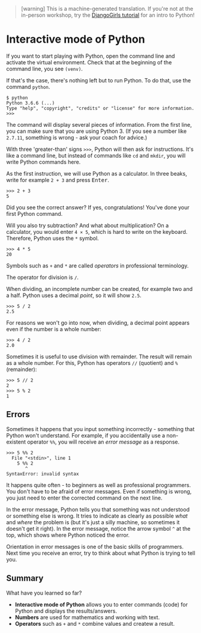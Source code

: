 > [warning]
> This is a machine-generated translation.
> If you're not at the in-person workshop, try the [DjangoGirls tutorial](https://tutorial.djangogirls.org/en/) for an intro to Python!

# Interactive mode of Python

If you want to start playing with Python, open the command line and activate the virtual environment.
Check that at the beginning of the command line, you see `(venv)`.

If that's the case, there's nothing left but to run Python.
To do that, use the command `python`.

``` console
$ python
Python 3.6.6 (...)
Type "help", "copyright", "credits" or "license" for more information.
>>>
```

The command will display several pieces of information.
From the first line, you can make sure that you are using Python 3.
(If you see a number like `2.7.11`, something is wrong - ask your coach for advice.)

With three 'greater-than' signs `>>>`, Python will then ask for instructions.
It's like a command line, but instead of commands like `cd` and `mkdir`, you will write Python commands here.

As the first instruction, we will use Python as a calculator.
In three beaks, write for example `2 + 3` and press <kbd>Enter</kbd>.

``` pycon
>>> 2 + 3
5
```

Did you see the correct answer?
If yes, congratulations! You've done your first Python command.

Will you also try subtraction?
And what about multiplication?
On a calculator, you would enter `4 × 5`, which is hard to write on the keyboard.
Therefore, Python uses the `*` symbol.

``` pycon
>>> 4 * 5
20
```

Symbols such as `+` and `*` are called *operators* in professional terminology.

The operator for division is `/`.

When dividing, an incomplete number can be created, for example two and a half. Python uses a decimal *point*, so it will show `2.5`.

``` pycon
>>> 5 / 2
2.5
```

For reasons we won't go into now, when dividing, a decimal point appears even if the number is a whole number:
``` pycon
>>> 4 / 2
2.0
```

Sometimes it is useful to use division with remainder.
The result will remain as a whole number. For this, Python has operators `//` (quotient) and `%` (remainder):

``` pycon
>>> 5 // 2
2
>>> 5 % 2
1
```

## Errors

Sometimes it happens that you input something incorrectly - something that Python won't understand.
For example, if you accidentally use a non-existent operator `%%`, you will receive an *error message* as a response.

```pycon
>>> 5 %% 2
  File "<stdin>", line 1
    5 %% 2
       ^
SyntaxError: invalid syntax
```

It happens quite often - to beginners as well as professional programmers.
You don't have to be afraid of error messages.
Even if something is wrong, you just need to enter the corrected command on the next line.

In the error message, Python tells you that something was not understood or something else is wrong.
It tries to indicate as clearly as possible *what* and *where* the problem is (but it's just a silly machine, so sometimes it doesn't get it right).
In the error message, notice the arrow symbol `^` at the top, which shows where Python noticed the error.

Orientation in error messages is one of the basic skills of programmers.
Next time you receive an error, try to think about what Python is trying to tell you.

## Summary

What have you learned so far?

*   **Interactive mode of Python** allows you to enter commands (code)
    for Python and displays the results/answers.
*   **Numbers** are used for mathematics and working with text.
*   **Operators** such as `+` and `*` combine values and createw a result.
